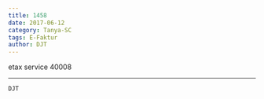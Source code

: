 ```yaml
---
title: 1458
date: 2017-06-12
category: Tanya-SC
tags: E-Faktur
author: DJT
---
```


etax service 40008

---



`DJT`
